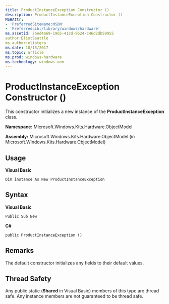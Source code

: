 ```yaml
---
title: ProductInstanceException Constructor ()
description: ProductInstanceException Constructor ()
MSHAttr:
- 'PreferredSiteName:MSDN'
- 'PreferredLib:/library/windows/hardware'
ms.assetid: 7bed4a69-1965-41cd-9624-c46d2db59955
author:EliotSeattle
ms.author:eliotgra
ms.date: 10/15/2017
ms.topic: article
ms.prod: windows-hardware
ms.technology: windows-oem
---
```


# ProductInstanceException Constructor ()


This constructor initializes a new instance of the **ProductInstanceException** class.

**Namespace:** Microsoft.Windows.Kits.Hardware.ObjectModel

**Assembly:** Microsoft.Windows.Kits.Hardware.ObjectModel (in Microsoft.Windows.Kits.Hardware.ObjectModel)

## <span id="Usage"></span><span id="usage"></span><span id="USAGE"></span>Usage


**Visual Basic**

`Dim instance As New ProductInstanceException`

## <span id="Syntax"></span><span id="syntax"></span><span id="SYNTAX"></span>Syntax


**Visual Basic**

`Public Sub New`

**C#**

`public ProductInstanceException ()`

## <span id="Remarks"></span><span id="remarks"></span><span id="REMARKS"></span>Remarks


The default constructor initializes any fields to their default values.

## <span id="Thread_Safety"></span><span id="thread_safety"></span><span id="THREAD_SAFETY"></span>Thread Safety


Any public static (**Shared** in Visual Basic) members of this type are thread safe. Any instance members are not guaranteed to be thread safe.

 

 






